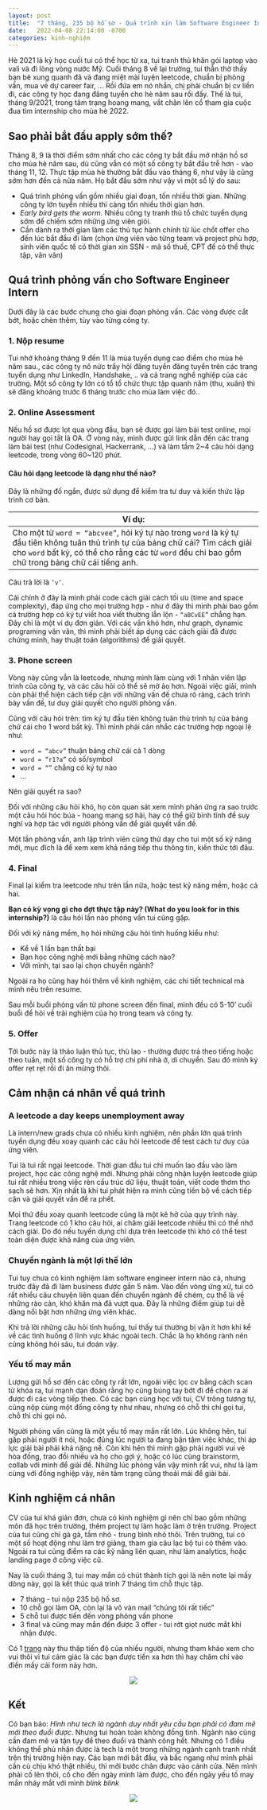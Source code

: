 ```yaml
---
layout: post
title:  "7 tháng, 235 bộ hồ sơ - Quá trình xin làm Software Engineer Intern cho các công ty công nghệ lớn tại Mỹ."
date:   2022-04-08 22:14:00 -0700
categories: kinh-nghiệm
---
```


Hè 2021 là kỳ học cuối tui có thể học từ xa, tui tranh thủ khăn gói laptop vào vali và đi lòng vòng nước Mỹ. Cuối tháng 8 về lại trường, tui thẫn thờ thấy bạn bè xung quanh đã và đang miệt mài luyện leetcode, chuẩn bị phỏng vấn, mua vé dự career fair, … Rồi đứa em nó nhắn, chị phải chuẩn bị cv liền đi, các công ty học đang đăng tuyển cho hè năm sau rồi đấy. Thế là tui, tháng 9/2021, trong tâm trạng hoang mang, vắt chân lên cổ tham gia cuộc đua tìm internship cho mùa hè 2022.

## __Sao phải bắt đầu apply sớm thế?__

Tháng 8, 9 là thời điểm sớm nhất cho các công ty bắt đầu mở nhận hồ sơ cho mùa hè năm sau, dù cũng vẫn có một số công ty bắt đầu trễ hơn - vào tháng 11, 12. Thực tập mùa hè thường bắt đầu vào tháng 6, như vậy là cũng sớm hơn đến cả nửa năm. Họ bắt đầu sớm như vậy vì một số lý do sau:
* Quá trình phỏng vấn gồm nhiều giai đoạn, tốn nhiều thời gian. Những công ty lớn tuyển nhiều thì càng tốn nhiều thời gian hơn.
* *Early bird gets the worm*. Nhiều công ty tranh thủ tổ chức tuyển dụng sớm để chiếm sớm những ứng viên giỏi.
* Cần dành ra thời gian làm các thủ tục hành chính từ lúc chốt offer cho đến lúc bắt đầu đi làm (chọn ứng viên vào từng team và project phù hợp, sinh viên quốc tế có thời gian xin SSN - mã số thuế, CPT để có thể thực tập, vân vân) 

## __Quá trình phỏng vấn cho Software Engineer Intern__
Dưới đây là các bước chung cho giai đoạn phỏng vấn. Các vòng được cắt bớt, hoặc chèn thêm, tùy vào từng công ty.

### 1. Nộp resume
Tui nhớ khoảng tháng 9 đến 11 là mùa tuyển dụng cao điểm cho mùa hè năm sau., các công ty nô nức trẩy hội đăng tuyển đăng tuyển trên các trang tuyển dụng như LinkedIn, Handshake, .. và cả trang nghề nghiệp của các trường. Một số công ty lớn có tổ tổ chức thực tập quanh năm (thu, xuân) thì sẽ đăng khoảng trước 6 tháng trước cho mùa làm việc đó..

### 2. Online Assessment
Nếu hồ sơ được lọt qua vòng đầu, bạn sẽ được gọi làm bài test online, mọi người hay gọi tắt là OA. Ở vòng này, mình được gửi link dẫn đến các trang làm bài test (như Codesignal, Hackerrank, …) và làm tầm 2~4 câu hỏi dạng leetcode, trong vòng 60~120 phút.

#### Câu hỏi dạng leetcode là dạng như thế nào?
Đây là những đố ngắn, được sử dụng để kiểm tra tư duy và kiến thức lập trình cơ bản.

| Ví dụ: |
| ------ |
| Cho một từ `word = “abcvee”`, hỏi ký tự nào trong `word` là ký tự đầu tiên không tuân thủ trình tự của bảng chữ cái? Tìm cách giải cho `word` bất kỳ, có thể cho rằng các từ `word` đều chỉ bao gồm chữ trong bảng chữ cái tiếng anh. |

 Câu trả lời là `‘v’`.

Cái chính ở đây là mình phải code cách giải cách tối ưu (time and space complexity), đáp ứng cho mọi trường hợp - như ở đây thì mình phải bao gồm cả trường hợp có ký tự viết hoa viết thường lẫn lộn - `“aBCvEE”` chẳng hạn. Đây chỉ là một ví dụ đơn giản. Với các vấn khó hơn, như graph, dynamic programing vân vân, thì mình phải biết áp dụng các cách giải đã được chứng minh, hay thuật toán (algorithms) để giải quyết.

### 3. Phone screen
Vòng này cũng vẫn là leetcode, nhưng mình làm cùng với 1 nhân viên lập trình của công ty, và các câu hỏi có thể sẽ mờ ảo hơn. Ngoài việc giải, mình còn phải thể hiện cách tiếp cận với những vấn đề chưa rõ ràng, cách trình bày vấn đề, tư duy giải quyết cho người phỏng vấn. 

Cũng với câu hỏi trên: tìm ký tự đầu tiên không tuân thủ trình tự của bảng chữ cái cho 1 word bất kỳ. Thì mình phải cân nhắc các trường hợp ngoại lệ như:
* `word = “abcv”` 	thuận bảng chữ cái cả 1 dòng
* `word = “r1?a”` 	có số/symbol
* `word = “”` 		chẳng có ký tự nào 
* …

Nên giải quyết ra sao?

Đối với những câu hỏi khó, họ còn quan sát xem mình phản ứng ra sao trước một câu hỏi hóc búa - hoang mang sợ hãi, hay có thể giữ bình tĩnh để suy nghĩ và hợp tác với người phỏng vấn để giải quyết vấn đề. 

Một lần phỏng vấn, anh lập trình viên cũng thử dạy cho tui một số kỹ năng mới, mục đích là để xem xem khả năng tiếp thu thông tin, kiến thức tới đâu.

### __4. Final__

Final lại kiểm tra leetcode như trên lần nữa, hoặc test kỹ năng mềm, hoặc cả hai.

**Bạn có kỳ vọng gì cho đợt thực tập này? (What do you look for in this internship?)** là câu hỏi lần nào phỏng vấn tui cũng gặp.

Đối với kỹ năng mềm, họ hỏi những câu hỏi tình huống kiểu như: 
* Kể về 1 lần bạn thất bại
* Bạn học công nghệ mới bằng những cách nào?
* Với mình, tại sao lại chọn chuyển ngành? 

Ngoài ra họ cũng hay hỏi thêm về kinh nghiệm, các chi tiết technical mà mình nêu trên resume. 

Sau mỗi buổi phỏng vấn từ phone screen đến final, mình đều có 5-10’ cuối buổi để hỏi về trải nghiệm của họ trong team và công ty.

### __5. Offer__

Tới bước này là thảo luận thủ tục, thù lao - thường được trả theo tiếng hoặc theo tuần, một số công ty có hỗ trợ chi phí nhà ở, di chuyển. Sau đó mình ký offer rẹt rẹt rồi đi ăn mừng thôi.


## __Cảm nhận cá nhân về quá trình__

### __A leetcode a day keeps unemployment away__

Là intern/new grads chưa có nhiều kinh nghiệm, nên phần lớn quá trình tuyển dụng đều xoay quanh các câu hỏi leetcode để test cách tư duy của ứng viên.

Tui là tui rất ngại leetcode. Thời gian đầu tui chỉ muốn lao đầu vào làm project, học các công nghệ mới. Nhưng phải công nhận luyện leetcode giúp tui rất nhiều trong việc rèn cấu trúc dữ liệu, thuật toán, viết code thơm tho sạch sẽ hơn. Xịn nhất là khi tui phát hiện ra mình cũng tiến bộ về cách tiếp cận và giải quyết vấn đề ra phết.

Mọi thứ đều xoay quanh leetcode cũng là một kẽ hở của quy trình này. Trang leetcode có 1 kho câu hỏi, ai chăm giải leetcode nhiều thì có thể nhớ cách giải. Do đó nếu tuyển dụng chỉ dựa trên leetcode thì khó có thể test toàn diện được khả năng của ứng viên.

### __Chuyển ngành là một lợi thế lớn__

Tui tuy chưa có kinh nghiệm làm software engineer intern nào cả, nhưng trước đây đã đi làm business được gần 5 năm. Vào đến vòng ứng xử, tui có rất nhiều câu chuyện liên quan đến chuyển ngành để chém, cụ thể là về những rào cản, khó khăn mà đã vượt qua. Đây là những điểm giúp tui dễ dàng nổi bật hơn những ứng viên khác. 

Khi trả lời những câu hỏi tình huống, tui thấy tui thường bị vặn ít hơn khi kể về các tình huống ở lĩnh vực khác ngoài tech. Chắc là họ không rành nên cũng không hỏi sâu, tui đoán vậy.

### __Yếu tố may mắn__

Lượng gửi hồ sơ đến các công ty rất lớn, ngoài việc lọc cv bằng cách scan từ khóa ra, tui  mạnh dạn đoán rằng họ cũng búng tay bớt đi để chọn ra ai được đi các vòng tiếp theo. Có các bạn cùng học với tui, CV trông tương tự, cũng nộp cùng một đống công ty như nhau, nhưng có chỗ thì chỉ gọi tui, chỗ thì chỉ gọi nó.

Người phỏng vấn cũng là một yếu tố may mắn rất lớn. Lúc không hên, tui gặp phải người ít nói, hoặc đúng lúc người ta đang bận tâm việc khác, thì áp lực giải bài phải khá nặng nề. Còn khi hên thì mình gặp phải người vui vẻ hòa đồng, trao đổi nhiều và họ cho gợi ý, hoặc có lúc cùng brainstorm, collab với mình để giải đề. Những lúc phỏng vấn vậy mình rất vui, như là làm cùng với đồng nghiệp vậy, nên tâm trạng cũng thoải mái để giải bài. 

## __Kinh nghiệm cá nhân__

CV của tui khá giản đơn, chưa có kinh nghiệm gì nên chỉ bao gồm những môn đã học trên trường, thêm project tự làm hoặc làm ở trên trường. Project của tui cũng chỉ gà gà, tầm nhỏ - trung bình nhỏ thôi. Trên trường, tui có một số hoạt động như làm trợ giảng, tham gia câu lạc bộ tui có thêm vào. Ngoài ra tui cũng điểm ra các kỹ năng liên quan, như làm analytics, hoặc landing page ở công việc cũ. 

Nay là cuối tháng 3, tui may mắn có chút thành tích gọi là nên note lại mấy dòng này, gọi là kết thúc quá trình 7 tháng tìm chỗ thực tập.

* 7 tháng - tui nộp 235 bộ hồ sơ.
* 10 chỗ gọi làm OA, còn lại là vô vàn mail “chúng tôi rất tiếc”
* 5 chỗ tui được tiến đến vòng phỏng vấn phone
* 3 final và cũng may mắn đến được 3 offer -  tui rớt giọt nước mắt khi nhận được.

Có 1 [trang][2022-summer-intern-process-tracking] này thu thập tiến độ của nhiều người, nhưng tham khảo xem cho vui thôi vì tui cảm giác là các bạn được tiến xa hơn thì hay chăm chỉ vào điền mấy cái form này hơn.

[2022-summer-intern-process-tracking]: https://www.cscareers.dev/process-tracking/2022-summer-intern

<center><img src="{{ site.url }}/assets/first-internship-app/2022-summer-intern-process-tracking.png"></center>

## __Kết__

Có bạn bảo: *Hình như tech là ngành duy nhất yêu cầu bạn phải có đam mê mới theo đuổi được*. Nhưng tui hoàn toàn không đồng tình. Ngành nào cũng cần đam mê và tận tụy để theo đuổi và thành công hết. Nhưng có 1 điều không thể phủ nhận được là tech là một trong những ngành cạnh tranh nhất trên thị trường hiện nay. Các bạn mới bắt đầu, và bắc ngang như mình phải cần cù chịu khó thật nhiều, thì mới bước chân được vào cánh cửa. Nên mình phải cố lên thôi, cố cho đến ngày mình làm được, cho đến ngày yếu tố may mắn nháy mắt với mình *blink blink*

<center><img src="{{ site.url }}/assets/first-internship-app/welcome-aboard-noogler.png"></center>
